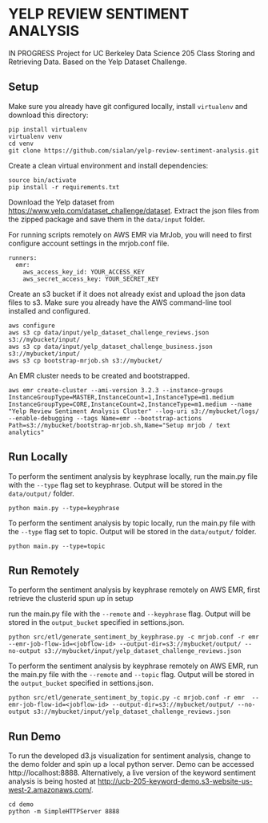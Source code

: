 YELP REVIEW SENTIMENT ANALYSIS
======

IN PROGRESS Project for UC Berkeley Data Science 205 Class Storing and Retrieving Data. Based on the Yelp Dataset Challenge.

Setup
------
Make sure you already have git configured locally, install `virtualenv` and download this directory:

    pip install virtualenv
    virtualenv venv
    cd venv
    git clone https://github.com/sialan/yelp-review-sentiment-analysis.git

Create a clean virtual environment and install dependencies:
    
    source bin/activate
    pip install -r requirements.txt

Download the Yelp dataset from https://www.yelp.com/dataset_challenge/dataset. Extract the json files from the zipped package and save them in the `data/input` folder.
    
For running scripts remotely on AWS EMR via MrJob, you will need to first configure account settings in the mrjob.conf file.

	runners:
	  emr:
  		aws_access_key_id: YOUR_ACCESS_KEY
  		aws_secret_access_key: YOUR_SECRET_KEY

Create an s3 bucket if it does not already exist and upload the json data files to s3. Make sure you already have the AWS command-line tool installed and configured.
    
    aws configure
    aws s3 cp data/input/yelp_dataset_challenge_reviews.json s3://mybucket/input/
    aws s3 cp data/input/yelp_dataset_challenge_business.json s3://mybucket/input/
    aws s3 cp bootstrap-mrjob.sh s3://mybucket/

An EMR cluster needs to be created and bootstrapped.

	aws emr create-cluster --ami-version 3.2.3 --instance-groups InstanceGroupType=MASTER,InstanceCount=1,InstanceType=m1.medium InstanceGroupType=CORE,InstanceCount=2,InstanceType=m1.medium --name "Yelp Review Sentiment Analysis Cluster" --log-uri s3://mybucket/logs/ --enable-debugging --tags Name=emr --bootstrap-actions Path=s3://mybucket/bootstrap-mrjob.sh,Name="Setup mrjob / text analytics"    

Run Locally
------
To perform the sentiment analysis by keyphrase locally, run the main.py file with the `--type` flag set to keyphrase. Output will be stored in the `data/output/` folder.

	python main.py --type=keyphrase

To perform the sentiment analysis by topic locally, run the main.py file with the `--type` flag set to topic. Output will be stored in the `data/output/` folder.

	python main.py --type=topic

Run Remotely
------
To perform the sentiment analysis by keyphrase remotely on AWS EMR, first retrieve the clusterid spun up in setup


run the main.py file with the `--remote` and `--keyphrase` flag. Output will be stored in the `output_bucket` specified in settions.json. 

	python src/etl/generate_sentiment_by_keyphrase.py -c mrjob.conf -r emr --emr-job-flow-id=<jobflow-id> --output-dir=s3://mybucket/output/ --no-output s3://mybucket/input/yelp_dataset_challenge_reviews.json

To perform the sentiment analysis by keyphrase remotely on AWS EMR, run the main.py file with the `--remote` and `--topic` flag. Output will be stored in the `output_bucket` specified in settions.json. 

	python src/etl/generate_sentiment_by_topic.py -c mrjob.conf -r emr  --emr-job-flow-id=<jobflow-id> --output-dir=s3://mybucket/output/ --no-output s3://mybucket/input/yelp_dataset_challenge_reviews.json

Run Demo
------
To run the developed d3.js visualization for sentiment analysis, change to the demo folder and spin up a local python server. Demo can be accessed http://localhost:8888. Alternatively, a live version of the keyword sentiment analysis is being hosted at http://ucb-205-keyword-demo.s3-website-us-west-2.amazonaws.com/.
	
	cd demo
	python -m SimpleHTTPServer 8888
